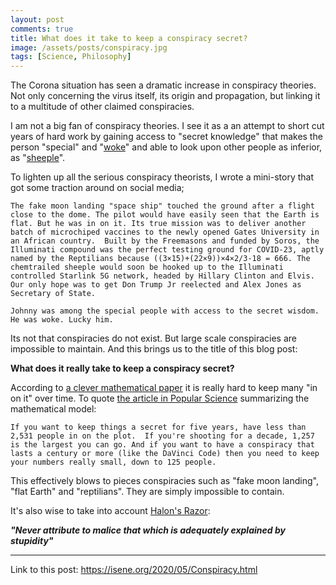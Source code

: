 ```yaml
---
layout: post
comments: true
title: What does it take to keep a conspiracy secret?
image: /assets/posts/conspiracy.jpg
tags: [Science, Philosophy]
---
```


The Corona situation has seen a dramatic increase in conspiracy theories. Not
only concerning the virus itself, its origin and propagation, but linking it
to a multitude of other claimed conspiracies. 

I am not a big fan of conspiracy theories. I see it as a an attempt to short
cut years of hard work by gaining access to "secret knowledge" that makes the
person "special" and "[woke](https://en.wikipedia.org/wiki/Woke#Modern_usage)"
and able to look upon other people as inferior, as
"[sheeple](https://en.wikipedia.org/wiki/Herd_behavior#Sheeple)".

To lighten up all the serious conspiracy theorists, I wrote a mini-story that
got some traction around on social media;

```
The fake moon landing "space ship" touched the ground after a flight
close to the dome. The pilot would have easily seen that the Earth is
flat. But he was in on it. Its true mission was to deliver another
batch of microchiped vaccines to the newly opened Gates University in
an African country.  Built by the Freemasons and funded by Soros, the
Illuminati compound was the perfect testing ground for COVID-23, aptly
named by the Reptilians because ((3×15)+(22×9))×4×2/3-18 = 666. The
chemtrailed sheeple would soon be hooked up to the Illuminati
controlled Starlink 5G network, headed by Hillary Clinton and Elvis.
Our only hope was to get Don Trump Jr reelected and Alex Jones as
Secretary of State.

Johnny was among the special people with access to the secret wisdom.
He was woke. Lucky him.
```

Its not that conspiracies do not exist. But large scale conspiracies are
impossible to maintain. And this brings us to the title of this blog post:

**What does it really take to keep a conspiracy secret?**

According to [a clever mathematical
paper](https://journals.plos.org/plosone/article?id=10.1371/journal.pone.0147905&fbclid=IwAR1uDN5VY3pvDHv3bOkLUNmJx2UzEnPmcagMB4lI1jarv1foyqUvyNHZbzg)
it is really hard to keep many "in on it" over time. To quote [the article
in Popular
Science](https://www.popsci.com/how-many-minions-can-you-have-before-your-conspiracy-fails/?fbclid=IwAR0NF8aWjyFDqZhaimHDvv8JBoo0llIwCdsuoh_aUtkjxOJxP8X5G0LbAok) summarizing the mathematical model:

```
If you want to keep things a secret for five years, have less than
2,531 people in on the plot.  If you're shooting for a decade, 1,257
is the largest you can go. And if you want to have a conspiracy that
lasts a century or more (like the DaVinci Code) then you need to keep
your numbers really small, down to 125 people.
```

This effectively blows to pieces conspiracies such as "fake moon landing",
"flat Earth" and "reptilians". They are simply impossible to contain.

It's also wise to take into account [Halon's
Razor](https://en.wikipedia.org/wiki/Hanlon%27s_razor):

***"Never attribute to malice that which is adequately explained by stupidity"***

---
Link to this post: <https://isene.org/2020/05/Conspiracy.html>
